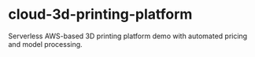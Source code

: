 # cloud-3d-printing-platform
Serverless AWS-based 3D printing platform demo with automated pricing and model processing.
